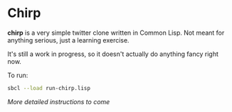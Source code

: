 # Chirp

**chirp** is a very simple twitter clone written in Common Lisp. Not meant for
anything serious, just a learning exercise.

It's still a work in progress, so it doesn't actually do anything fancy right
now.

To run:

```bash
sbcl --load run-chirp.lisp
```

*More detailed instructions to come*
